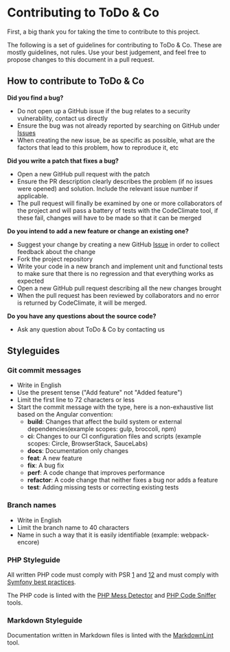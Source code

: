 # Contributing to ToDo & Co

First, a big thank you for taking the time to contribute to this project.

The following is a set of guidelines for contributing to ToDo & Co.
These are mostly guidelines, not rules. Use your best judgement, and feel
free to propose changes to this document in a pull request.

## How to contribute to ToDo & Co

**Did you find a bug?**

- Do not open up a GitHub issue if the bug relates to a security
  vulnerability, contact us directly
- Ensure the bug was not already reported by searching on GitHub
  under [Issues](https://github.com/Eredost/ToDo-Co/issues)
- When creating the new issue, be as specific as possible, what are the
  factors that lead to this problem, how to reproduce it, etc

**Did you write a patch that fixes a bug?**

- Open a new GitHub pull request with the patch
- Ensure the PR description clearly describes the problem (if no issues
  were opened) and solution. Include the relevant issue number if applicable.
- The pull request will finally be examined by one or more collaborators of
  the project and will pass a battery of tests with the CodeClimate tool, if
  these fail, changes will have to be made so that it can be merged

**Do you intend to add a new feature or change an existing one?**

- Suggest your change by creating a new GitHub
  [Issue](https://github.com/Eredost/ToDo-Co/issues/new) in order to collect
  feedback about the change
- Fork the project repository
- Write your code in a new branch and implement unit and functional tests to
  make sure that there is no regression and that everything works as expected
- Open a new GitHub pull request describing all the new changes brought
- When the pull request has been reviewed by collaborators and no error
  is returned by CodeClimate, it will be merged.

**Do you have any questions about the source code?**

- Ask any question about ToDo & Co by contacting us

## Styleguides

### Git commit messages

- Write in English
- Use the present tense ("Add feature" not "Added feature")
- Limit the first line to 72 characters or less
- Start the commit message with the type, here is a non-exhaustive list
  based on the Angular convention:
  - **build**: Changes that affect the build system or external 
    dependencies(example scopes: gulp, broccoli, npm)
  - **ci**: Changes to our CI configuration files and scripts 
    (example scopes: Circle, BrowserStack, SauceLabs)
  - **docs**: Documentation only changes
  - **feat**: A new feature
  - **fix**: A bug fix
  - **perf**: A code change that improves performance
  - **refactor**: A code change that neither fixes a bug nor adds a feature
  - **test**: Adding missing tests or correcting existing tests

### Branch names

- Write in English
- Limit the branch name to 40 characters
- Name in such a way that it is easily identifiable (example: webpack-encore)

### PHP Styleguide

All written PHP code must comply with PSR [1](https://www.php-fig.org/psr/psr-1)
and [12](https://www.php-fig.org/psr/psr-12/) and must comply with
[Symfony best practices](https://symfony.com/doc/current/best_practices.html).

The PHP code is linted with the [PHP Mess Detector](https://phpmd.org/)
and [PHP Code Sniffer](https://github.com/squizlabs/PHP_CodeSniffer) tools.

### Markdown Styleguide

Documentation written in Markdown files is linted with the
[MarkdownLint](https://github.com/markdownlint/markdownlint) tool.
